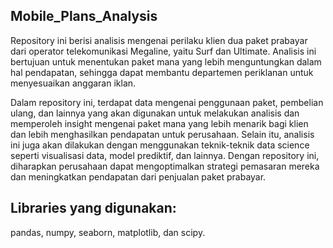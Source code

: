 ## Mobile_Plans_Analysis

Repository ini berisi analisis mengenai perilaku klien dua paket prabayar dari operator telekomunikasi Megaline, yaitu Surf dan Ultimate. Analisis ini bertujuan untuk menentukan paket mana yang lebih menguntungkan dalam hal pendapatan, sehingga dapat membantu departemen periklanan untuk menyesuaikan anggaran iklan.

Dalam repository ini, terdapat data mengenai penggunaan paket, pembelian ulang, dan lainnya yang akan digunakan untuk melakukan analisis dan memperoleh insight mengenai paket mana yang lebih menarik bagi klien dan lebih menghasilkan pendapatan untuk perusahaan. Selain itu, analisis ini juga akan dilakukan dengan menggunakan teknik-teknik data science seperti visualisasi data, model prediktif, dan lainnya. Dengan repository ini, diharapkan perusahaan dapat mengoptimalkan strategi pemasaran mereka dan meningkatkan pendapatan dari penjualan paket prabayar.

## Libraries yang digunakan:

pandas, numpy, seaborn, matplotlib, dan scipy.
